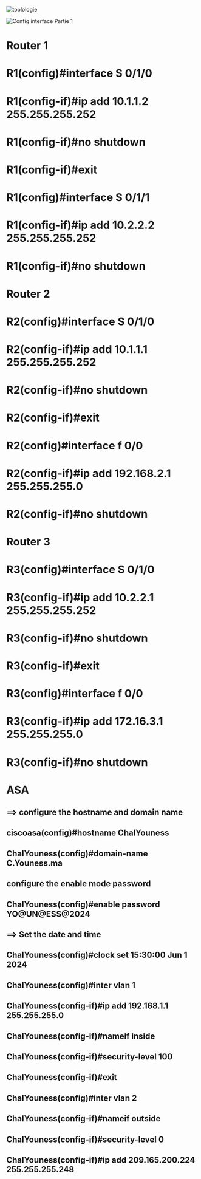 ![toplologie](https://github.com/c-youness/ASA-VLAN-Port-Security-Line-Vty-/assets/114768920/de1a0395-eb54-43cd-9277-874540d644c7)


![Config interface Partie 1](https://github.com/c-youness/ASA-VLAN-Port-Security-Line-Vty-/assets/114768920/843fa7b6-c4ae-461f-97cf-50a870828b48)

Router 1
======
R1(config)#interface S 0/1/0
========
R1(config-if)#ip add 10.1.1.2 255.255.255.252
========
R1(config-if)#no shutdown
========
R1(config-if)#exit 
========
R1(config)#interface S 0/1/1
========
R1(config-if)#ip add 10.2.2.2 255.255.255.252
========
R1(config-if)#no shutdown
========

Router 2
======
R2(config)#interface S 0/1/0
======
R2(config-if)#ip add 10.1.1.1 255.255.255.252
======
R2(config-if)#no shutdown
======
R2(config-if)#exit
======
R2(config)#interface f 0/0
======
R2(config-if)#ip add 192.168.2.1 255.255.255.0
======
R2(config-if)#no shutdown
======
Router 3
======
R3(config)#interface S 0/1/0
======
R3(config-if)#ip add 10.2.2.1 255.255.255.252
======
R3(config-if)#no shutdown
======
R3(config-if)#exit 
======
R3(config)#interface f 0/0
======
R3(config-if)#ip add 172.16.3.1 255.255.255.0
======
R3(config-if)#no shutdown
======

ASA
===
==> configure the hostname and domain name
---
ciscoasa(config)#hostname ChalYouness
---
ChalYouness(config)#domain-name C.Youness.ma
---
configure the enable mode password
--
ChalYouness(config)#enable password YO@UN@ESS@2024
---
==> Set the date and time
---
ChalYouness(config)#clock set 15:30:00 Jun 1 2024
---------
ChalYouness(config)#inter vlan 1
---------
ChalYouness(config-if)#ip add 192.168.1.1 255.255.255.0
---------
ChalYouness(config-if)#nameif inside
---------
ChalYouness(config-if)#security-level 100
---------
ChalYouness(config-if)#exit
---------
ChalYouness(config)#inter vlan 2
---------
ChalYouness(config-if)#nameif  outside
---------
ChalYouness(config-if)#security-level 0
---------
ChalYouness(config-if)#ip add 209.165.200.224 255.255.255.248
---------


